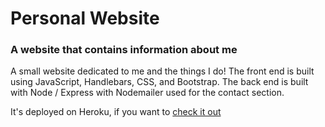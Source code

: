 # Personal Website
### A website that contains information about me

A small website dedicated to me and the things I do! The front end is built using JavaScript, Handlebars, CSS, and Bootstrap. The back end is built with Node / Express with Nodemailer used for the contact section.

It's deployed on Heroku, if you want to [check it out](https://daniel-tuveson.herokuapp.com/)
